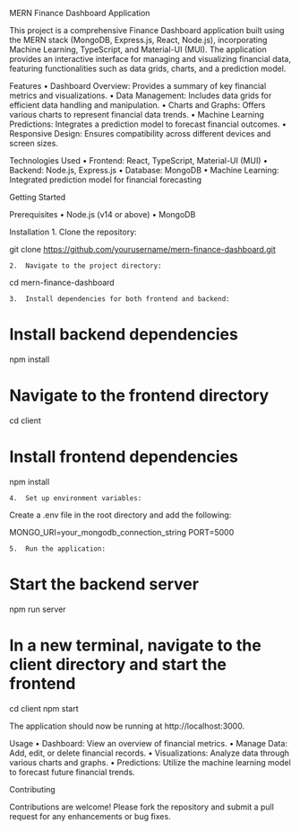 MERN Finance Dashboard Application

This project is a comprehensive Finance Dashboard application built using the MERN stack (MongoDB, Express.js, React, Node.js), incorporating Machine Learning, TypeScript, and Material-UI (MUI). The application provides an interactive interface for managing and visualizing financial data, featuring functionalities such as data grids, charts, and a prediction model.

Features
	•	Dashboard Overview: Provides a summary of key financial metrics and visualizations.
	•	Data Management: Includes data grids for efficient data handling and manipulation.
	•	Charts and Graphs: Offers various charts to represent financial data trends.
	•	Machine Learning Predictions: Integrates a prediction model to forecast financial outcomes.
	•	Responsive Design: Ensures compatibility across different devices and screen sizes.

Technologies Used
	•	Frontend: React, TypeScript, Material-UI (MUI)
	•	Backend: Node.js, Express.js
	•	Database: MongoDB
	•	Machine Learning: Integrated prediction model for financial forecasting

Getting Started

Prerequisites
	•	Node.js (v14 or above)
	•	MongoDB

Installation
	1.	Clone the repository:

git clone https://github.com/yourusername/mern-finance-dashboard.git


	2.	Navigate to the project directory:

cd mern-finance-dashboard


	3.	Install dependencies for both frontend and backend:

# Install backend dependencies
npm install

# Navigate to the frontend directory
cd client

# Install frontend dependencies
npm install


	4.	Set up environment variables:
Create a .env file in the root directory and add the following:

MONGO_URI=your_mongodb_connection_string
PORT=5000


	5.	Run the application:

# Start the backend server
npm run server

# In a new terminal, navigate to the client directory and start the frontend
cd client
npm start

The application should now be running at http://localhost:3000.

Usage
	•	Dashboard: View an overview of financial metrics.
	•	Manage Data: Add, edit, or delete financial records.
	•	Visualizations: Analyze data through various charts and graphs.
	•	Predictions: Utilize the machine learning model to forecast future financial trends.

Contributing

Contributions are welcome! Please fork the repository and submit a pull request for any enhancements or bug fixes.

